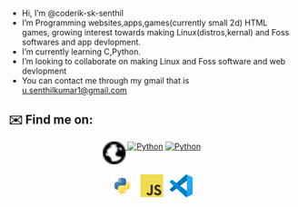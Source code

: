 - Hi, I’m @coderik-sk-senthil
- I’m Programming websites,apps,games(currently small 2d) HTML games, growing interest towards making Linux(distros,kernal) and Foss softwares and app devlopment.
- I’m currently learning C,Python.
- I’m looking to collaborate on making Linux and Foss software and web devlopment
- You can contact me through my gmail that is u.senthilkumar1@gmail.com 
<!---
coderik-sk-senthil/coderik-sk-senthil is a ✨ special ✨ repository because its `README.md` (this file) appears on your GitHub profile.
You can click the Preview link to take a look at your changes.
--->

## ✉️ Find me on:

<p align="center">
 <a href="https://senthilkumar.netlify.app/" target="_blank" rel="noopener noreferrer"> <img src="https://raw.githubusercontent.com/iconic/open-iconic/master/svg/globe.svg" alt="Python" height="40" style="vertical-align:top; margin:px"> </a>
  <a href="https://www.linkedin.com/in/senthil-kumar-89b0a125b/" target="_blank" rel="noopener noreferrer"> <img src="https://cdn.jsdelivr.net/npm/simple-icons@v3/icons/linkedin.svg" alt="Python" height="40" style="vertical-align:top; margin:0px"></a>
  <a href="mailto:u.senthilkumar1@gmail.com"> <img src="https://cdn.jsdelivr.net/npm/simple-icons@v3/icons/gmail.svg" alt="Python" height="40" style="vertical-align:top; margin:0px"></a>
</p>

<p align="center">
<img src="https://raw.githubusercontent.com/github/explore/80688e429a7d4ef2fca1e82350fe8e3517d3494d/topics/python/python.png" alt="Python" height="40" style="vertical-align:top; margin:4px">
<img src="https://raw.githubusercontent.com/github/explore/80688e429a7d4ef2fca1e82350fe8e3517d3494d/topics/javascript/javascript.png" alt="Javascript" height="40" style="vertical-align:top; margin:4px">
<img src="https://raw.githubusercontent.com/github/explore/80688e429a7d4ef2fca1e82350fe8e3517d3494d/topics/visual-studio-code/visual-studio-code.png" alt="VS Code" height="40" style="vertical-align:top; margin:4px">
</p>
